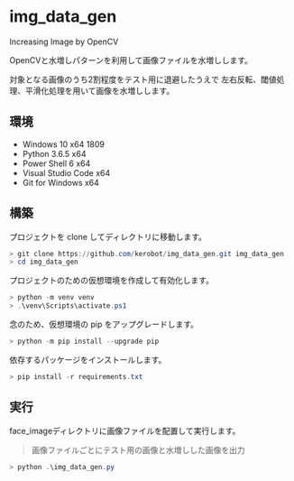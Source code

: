 # img_data_gen

Increasing Image by OpenCV

OpenCVと水増しパターンを利用して画像ファイルを水増しします。

対象となる画像のうち2割程度をテスト用に退避したうえで
左右反転、閾値処理、平滑化処理を用いて画像を水増しします。

## 環境

* Windows 10 x64 1809
* Python 3.6.5 x64
* Power Shell 6 x64
* Visual Studio Code x64
* Git for Windows x64

## 構築

プロジェクトを clone してディレクトリに移動します。

```powershell
> git clone https://github.com/kerobot/img_data_gen.git img_data_gen
> cd img_data_gen
```

プロジェクトのための仮想環境を作成して有効化します。

```powershell
> python -m venv venv
> .\venv\Scripts\activate.ps1
```

念のため、仮想環境の pip をアップグレードします。

```powershell
> python -m pip install --upgrade pip
```

依存するパッケージをインストールします。

```powershell
> pip install -r requirements.txt
```

## 実行

face_imageディレクトリに画像ファイルを配置して実行します。

> 画像ファイルごとにテスト用の画像と水増しした画像を出力

```powershell
> python .\img_data_gen.py
```
